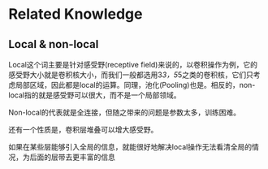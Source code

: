 # Related Knowledge

## Local & non-local

Local这个词主要是针对感受野(receptive field)来说的，以卷积操作为例，它的感受野大小就是卷积核大小，而我们一般都选用3*3，5*5之类的卷积核，它们只考虑局部区域，因此都是local的运算。同理，池化(Pooling)也是。相反的，non-local指的就是感受野可以很大，而不是一个局部领域。

Non-local的代表就是全连接，但随之带来的问题是参数太多，训练困难。

还有一个性质是，卷积层堆叠可以增大感受野。

如果在某些层能够引入全局的信息，就能很好地解决local操作无法看清全局的情况，为后面的层带去更丰富的信息